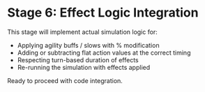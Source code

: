 # Stage 6: Effect Logic Integration

This stage will implement actual simulation logic for:
- Applying agility buffs / slows with % modification
- Adding or subtracting flat action values at the correct timing
- Respecting turn-based duration of effects
- Re-running the simulation with effects applied

Ready to proceed with code integration.